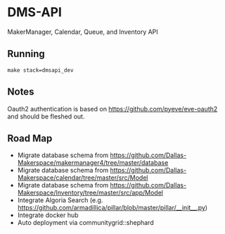 # DMS-API
MakerManager, Calendar, Queue, and Inventory API


## Running

```
make stack=dmsapi_dev
```

## Notes

Oauth2 authentication is based on https://github.com/pyeve/eve-oauth2 and should be fleshed out.


## Road Map

 - Migrate database schema from https://github.com/Dallas-Makerspace/makermanager4/tree/master/database
 - Migrate database schema from https://github.com/Dallas-Makerspace/calendar/tree/master/src/Model
 - Migrate database schema from https://github.com/Dallas-Makerspace/Inventory/tree/master/src/app/Model
 - Integrate Algoria Search (e.g. https://github.com/armadillica/pillar/blob/master/pillar/__init__.py)
 - Integrate docker hub
 - Auto deployment via communitygrid::shephard
